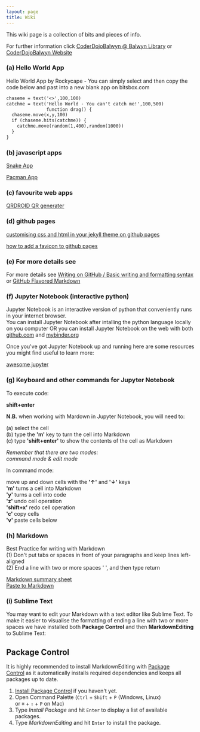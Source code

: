 ```yaml
---
layout: page
title: Wiki
---
```


This wiki page is a collection of bits and pieces of info.  

For further information click [CoderDojoBalwyn @ Balwyn Library](https://zen.coderdojo.com/dojos/au/balwyn-vic/balwyn-balwyn-library) or [CoderDojoBalwyn Website](https://balwynau.wixsite.com/coderdojo)  

### (a) Hello World App

Hello World App by Rockycape - You can simply select and then copy the code below and past into a new blank app on bitsbox.com  

```markdown
chaseme = text('<>',100,100)
catchme = text('Hello World - You can't catch me!',100,500)
               function drag() {
  chaseme.move(x,y,100)
  if (chaseme.hits(catchme)) {
    catchme.move(random(1,400),random(1000))
  }
}
```

### (b) javascript apps  

[Snake App](https://rockycape.github.io/snake.html)  

[Pacman App](https://rockycape.github.io/pacman.html)  

### (c) favourite web apps

[QRDROID QR generater](http://qrdroid.com/generate/)  



### (d) github pages
[customising css and html in your jekyll theme on github pages](https://help.github.com/articles/customizing-css-and-html-in-your-jekyll-theme/)  

[how to add a favicon to github pages](https://medium.com/@LazaroIbanez/how-to-add-a-favicon-to-github-pages-403935604460)  



### (e) For more details see 

For more details see [Writing on GitHub / Basic writing and formatting syntax](https://help.github.com/articles/basic-writing-and-formatting-syntax/) or  [GitHub Flavored Markdown](https://guides.github.com/features/mastering-markdown/)  

### (f) Jupyter Notebook (interactive python) 

Jupyter Notebook is an interactive version of python that conveniently runs in your internet browser.  
You can install Jupyter Notebook after intalling the python language locally on you computer OR you can install Jupyter Notebook on the web with both [github.com](github.com) and [mybinder.org](https://mybinder.org/)  

Once you've got Jupyter Notebook up and running here are some resources you might find useful to learn more:  

[awesome jupyter](https://github.com/markusschanta/awesome-jupyter#awesome-jupyter-)  

### (g) Keyboard and other commands for Jupyter Notebook  

To execute code:  

**shift+enter**  

**N.B.** when working with Mardown in Jupyter Notebook, you will need to:  

(a) select the cell  
(b) type the **'m'** key to turn the cell into Markdown  
(c) type **'shift+enter'** to show the contents of the cell as Markdown  

*Remember that there are two modes:  
command mode & edit mode*  

In command mode:  

move up and down cells with the **'&#8593;'** and **'&#8595;'** keys  
**'m'** turns a cell into Markdown  
**'y'** turns a cell into code  
**'z'** undo cell operation  
**'shift+x'** redo cell operation  
**'c'** copy cells  
**'v'** paste cells below  


### (h) Markdown

Best Practice for writing with Markdown  
(1) Don't put tabs or spaces in front of your paragraphs and keep lines left-aligned  
(2) End a line with two or more spaces '  ', and then type return  

[Markdown summary sheet](https://www.markdownguide.org/cheat-sheet/)  
[Paste to Markdown](https://euangoddard.github.io/clipboard2markdown/)

### (i) Sublime Text

You may want to edit your Markdown with a text editor like Sublime Text.  To make it easier to visualise the formatting of ending a line with two or more spaces we have installed both **Package Control** and then **MarkdownEditing** to Sublime Text:  

Package Control
---------------

It is highly recommended to install MarkdownEditing with [Package Control](https://packagecontrol.io/) as it automatically installs required dependencies and keeps all packages up to date.

1.  [Install Package Control](https://packagecontrol.io/installation) if you haven't yet.
2.  Open Command Palette (`Ctrl` + `Shift` + `P` (Windows, Linux) or `⌘` + `⇧` + `P` on Mac)
3.  Type *Install Package* and hit `Enter` to display a list of available packages.
4.  Type *MarkdownEditing* and hit `Enter` to install the package.

<!--
☯️

### (f) markdown

Syntax highlighted code block example
```markdown
blah blah blah
```

# Header 1
## Header 2
### Header 3

- Bulleted
- List

1. Numbered
2. List

**Bold** and _Italic_ and `Code` text

[Link](url) and ![Image](src)

-->
